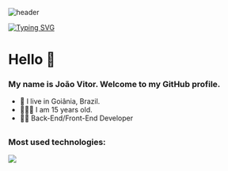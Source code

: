 ![header](https://capsule-render.vercel.app/api?type=waving&height=100%&color=4e26be)


[![Typing SVG](https://readme-typing-svg.herokuapp.com?font=Fira+Code&pause=1000&color=4E26BE&center=true&vCenter=true&width=1000&lines=Me+chamo+Joao+Vitor.;Dev.+Back-End;Bem+vindo!+%3AD)](https://git.io/typing-svg)

<h1>Hello 👋</h1>
<h3>My name is João Vitor. Welcome to my GitHub profile.</h3>


- 📍  I live in Goiânia, Brazil.
- 💁🏽‍♂️ I am 15 years old.
- 👩‍💻 Back-End/Front-End Developer

##

<h3>Most used technologies:</h3>
<div align="left">
  <img src="https://skillicons.dev/icons?i=html,css,js,nodejs,react,python,mysql" />
</div>
